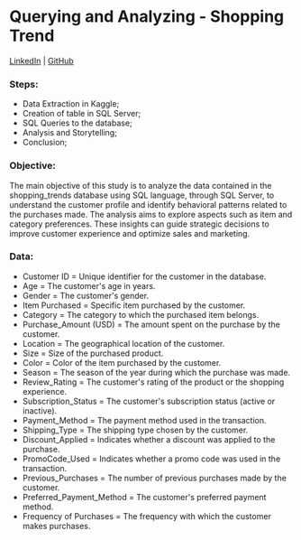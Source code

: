 # **Querying and Analyzing - Shopping Trend**

[LinkedIn](https://www.linkedin.com/in/guilhermefreitas-eng/) | [GitHub](https://www.linkedin.com/in/guilhermefreitas-eng/)


### Steps:

-  Data Extraction in Kaggle;
-  Creation of table in SQL Server;
-  SQL Queries to the database;
-  Analysis and Storytelling;
-  Conclusion;

### Objective:

The main objective of this study is to analyze the data contained in the shopping_trends database using SQL language, through SQL Server, to understand the customer profile and identify behavioral patterns related to the purchases made. The analysis aims to explore aspects such as item and category preferences. These insights can guide strategic decisions to improve customer experience and optimize sales and marketing.

### Data:

- Customer ID = Unique identifier for the customer in the database.
- Age = The customer's age in years.
- Gender = The customer's gender.
- Item Purchased = Specific item purchased by the customer.
- Category = The category to which the purchased item belongs.
- Purchase_Amount (USD) = The amount spent on the purchase by the customer.
- Location = The geographical location of the customer.
- Size = Size of the purchased product.
- Color = Color of the item purchased by the customer.
- Season = The season of the year during which the purchase was made.
- Review_Rating = The customer's rating of the product or the shopping experience.
- Subscription_Status = The customer's subscription status (active or inactive).
- Payment_Method = The payment method used in the transaction.
- Shipping_Type = The shipping type chosen by the customer.
- Discount_Applied = Indicates whether a discount was applied to the purchase.
- PromoCode_Used = Indicates whether a promo code was used in the transaction.
- Previous_Purchases = The number of previous purchases made by the customer.
- Preferred_Payment_Method = The customer's preferred payment method.
- Frequency of Purchases = The frequency with which the customer makes purchases.





